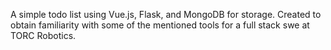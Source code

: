 A simple todo list using Vue.js, Flask, and MongoDB for storage.
Created to obtain familiarity with some of the mentioned tools
for a full stack swe at TORC Robotics.
